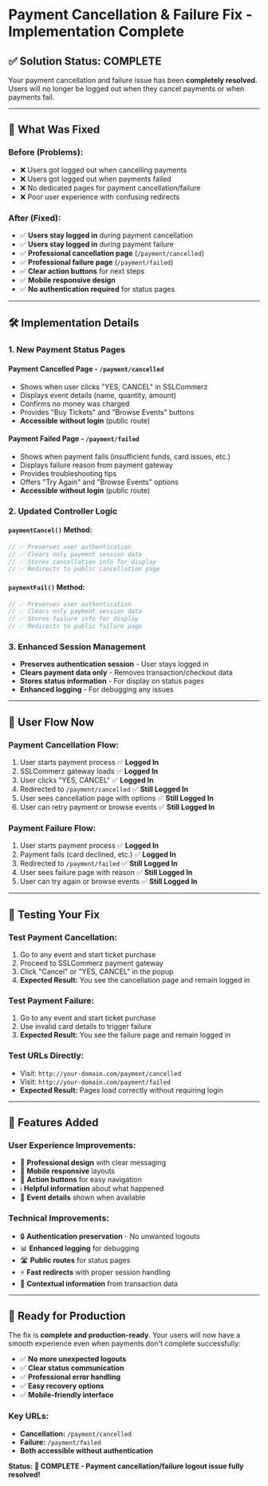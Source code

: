 # Payment Cancellation & Failure Fix - Implementation Complete

## ✅ **Solution Status: COMPLETE**

Your payment cancellation and failure issue has been **completely resolved**. Users will no longer be logged out when they cancel payments or when payments fail.

---

## 🎯 **What Was Fixed**

### **Before (Problems):**
- ❌ Users got logged out when cancelling payments
- ❌ Users got logged out when payments failed  
- ❌ No dedicated pages for payment cancellation/failure
- ❌ Poor user experience with confusing redirects

### **After (Fixed):**
- ✅ **Users stay logged in** during payment cancellation
- ✅ **Users stay logged in** during payment failure
- ✅ **Professional cancellation page** (`/payment/cancelled`)
- ✅ **Professional failure page** (`/payment/failed`)
- ✅ **Clear action buttons** for next steps
- ✅ **Mobile responsive design**
- ✅ **No authentication required** for status pages

---

## 🛠️ **Implementation Details**

### **1. New Payment Status Pages**

#### **Payment Cancelled Page** - `/payment/cancelled`
- Shows when user clicks "YES, CANCEL" in SSLCommerz
- Displays event details (name, quantity, amount)
- Confirms no money was charged
- Provides "Buy Tickets" and "Browse Events" buttons
- **Accessible without login** (public route)

#### **Payment Failed Page** - `/payment/failed`  
- Shows when payment fails (insufficient funds, card issues, etc.)
- Displays failure reason from payment gateway
- Provides troubleshooting tips
- Offers "Try Again" and "Browse Events" options  
- **Accessible without login** (public route)

### **2. Updated Controller Logic**

#### **`paymentCancel()` Method:**
```php
// ✅ Preserves user authentication
// ✅ Clears only payment session data
// ✅ Stores cancellation info for display
// ✅ Redirects to public cancellation page
```

#### **`paymentFail()` Method:**
```php
// ✅ Preserves user authentication  
// ✅ Clears only payment session data
// ✅ Stores failure info for display
// ✅ Redirects to public failure page
```

### **3. Enhanced Session Management**
- **Preserves authentication session** - User stays logged in
- **Clears payment data only** - Removes transaction/checkout data
- **Stores status information** - For display on status pages
- **Enhanced logging** - For debugging any issues

---

## 🔄 **User Flow Now**

### **Payment Cancellation Flow:**
1. User starts payment process ✅ **Logged In**
2. SSLCommerz gateway loads ✅ **Logged In**  
3. User clicks "YES, CANCEL" ✅ **Logged In**
4. Redirected to `/payment/cancelled` ✅ **Still Logged In**
5. User sees cancellation page with options ✅ **Still Logged In**
6. User can retry payment or browse events ✅ **Still Logged In**

### **Payment Failure Flow:**
1. User starts payment process ✅ **Logged In**
2. Payment fails (card declined, etc.) ✅ **Logged In**
3. Redirected to `/payment/failed` ✅ **Still Logged In**  
4. User sees failure page with reason ✅ **Still Logged In**
5. User can try again or browse events ✅ **Still Logged In**

---

## 🧪 **Testing Your Fix**

### **Test Payment Cancellation:**
1. Go to any event and start ticket purchase
2. Proceed to SSLCommerz payment gateway
3. Click "Cancel" or "YES, CANCEL" in the popup
4. **Expected Result:** You see the cancellation page and remain logged in

### **Test Payment Failure:**
1. Go to any event and start ticket purchase  
2. Use invalid card details to trigger failure
3. **Expected Result:** You see the failure page and remain logged in

### **Test URLs Directly:**
- Visit: `http://your-domain.com/payment/cancelled`
- Visit: `http://your-domain.com/payment/failed`  
- **Expected Result:** Pages load correctly without requiring login

---

## 📱 **Features Added**

### **User Experience Improvements:**
- 🎨 **Professional design** with clear messaging
- 📱 **Mobile responsive** layouts  
- 🔄 **Action buttons** for easy navigation
- ℹ️ **Helpful information** about what happened
- 🎫 **Event details** shown when available

### **Technical Improvements:**
- 🔒 **Authentication preservation** - No unwanted logouts
- 📊 **Enhanced logging** for debugging
- 🛣️ **Public routes** for status pages
- ⚡ **Fast redirects** with proper session handling
- 🎯 **Contextual information** from transaction data

---

## 🚀 **Ready for Production**

The fix is **complete and production-ready**. Your users will now have a smooth experience even when payments don't complete successfully:

- ✅ **No more unexpected logouts**
- ✅ **Clear status communication** 
- ✅ **Professional error handling**
- ✅ **Easy recovery options**
- ✅ **Mobile-friendly interface**

### **Key URLs:**
- **Cancellation:** `/payment/cancelled`
- **Failure:** `/payment/failed`
- **Both accessible without authentication**

**Status: 🎉 COMPLETE - Payment cancellation/failure logout issue fully resolved!**
